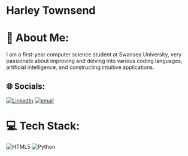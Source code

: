 # Harley Townsend

# 💫 About Me:
I am a first-year computer science student at Swansea University, very passionate about improving and delving into various coding languages, artificial intelligence, and constructing intuitive applications.


## 🌐 Socials:
[![LinkedIn](https://img.shields.io/badge/LinkedIn-%230077B5.svg?logo=linkedin&logoColor=white)](https://linkedin.com/in/www.linkedin.com/in/harley-townsend-7a1020350) [![email](https://img.shields.io/badge/Email-D14836?logo=gmail&logoColor=white)](mailto:harleytownsend.wrk@gmail.com) 

# 💻 Tech Stack:
![HTML5](https://img.shields.io/badge/html5-%23E34F26.svg?style=for-the-badge&logo=html5&logoColor=white) ![Python](https://img.shields.io/badge/python-3670A0?style=for-the-badge&logo=python&logoColor=ffdd54)
